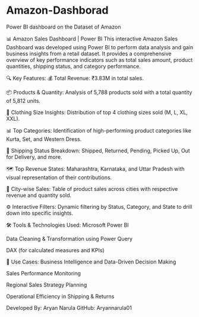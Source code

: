 # Amazon-Dashborad
Power BI dashboard on the Dataset of Amazon


📊 Amazon Sales Dashboard | Power BI
This interactive Amazon Sales Dashboard was developed using Power BI to perform data analysis and gain business insights from a retail dataset. It provides a comprehensive overview of key performance indicators such as total sales amount, product quantities, shipping status, and category performance.

🔍 Key Features:
💰 Total Revenue: ₹3.83M in total sales.

📦 Products & Quantity: Analysis of 5,788 products sold with a total quantity of 5,812 units.

📐 Clothing Size Insights: Distribution of top 4 clothing sizes sold (M, L, XL, XXL).

📊 Top Categories: Identification of high-performing product categories like Kurta, Set, and Western Dress.

🚚 Shipping Status Breakdown: Shipped, Returned, Pending, Picked Up, Out for Delivery, and more.

🗺 Top Revenue States: Maharashtra, Karnataka, and Uttar Pradesh with visual representation of their contributions.

📍 City-wise Sales: Table of product sales across cities with respective revenue and quantity sold.

⚙️ Interactive Filters: Dynamic filtering by Status, Category, and State to drill down into specific insights.

🛠 Tools & Technologies Used:
Microsoft Power BI

Data Cleaning & Transformation using Power Query

DAX (for calculated measures and KPIs)

📌 Use Cases:
Business Intelligence and Data-Driven Decision Making

Sales Performance Monitoring

Regional Sales Strategy Planning

Operational Efficiency in Shipping & Returns

Developed By: Aryan Narula
GitHub: Aryannarula01

